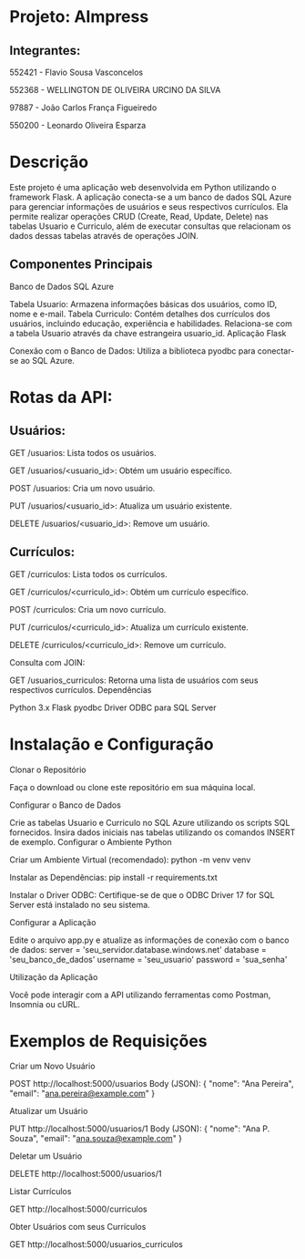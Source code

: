 # Projeto: AImpress

## Integrantes:

552421 - Flavio Sousa Vasconcelos

552368 - WELLINGTON DE OLIVEIRA URCINO DA SILVA

97887 - João Carlos França Figueiredo

550200 - Leonardo Oliveira Esparza

# Descrição

Este projeto é uma aplicação web desenvolvida em Python utilizando o framework Flask. A aplicação conecta-se a um banco de dados SQL Azure para gerenciar informações de usuários e seus respectivos currículos. Ela permite realizar operações CRUD (Create, Read, Update, Delete) nas tabelas Usuario e Curriculo, além de executar consultas que relacionam os dados dessas tabelas através de operações JOIN.

## Componentes Principais

Banco de Dados SQL Azure

Tabela Usuario: Armazena informações básicas dos usuários, como ID, nome e e-mail.
Tabela Curriculo: Contém detalhes dos currículos dos usuários, incluindo educação, experiência e habilidades. Relaciona-se com a tabela Usuario através da chave estrangeira usuario_id.
Aplicação Flask

Conexão com o Banco de Dados: Utiliza a biblioteca pyodbc para conectar-se ao SQL Azure.
# Rotas da API:

## Usuários:
GET /usuarios: Lista todos os usuários.

GET /usuarios/<usuario_id>: Obtém um usuário específico.

POST /usuarios: Cria um novo usuário.

PUT /usuarios/<usuario_id>: Atualiza um usuário existente.

DELETE /usuarios/<usuario_id>: Remove um usuário.

## Currículos:

GET /curriculos: Lista todos os currículos.

GET /curriculos/<curriculo_id>: Obtém um currículo específico.

POST /curriculos: Cria um novo currículo.

PUT /curriculos/<curriculo_id>: Atualiza um currículo existente.

DELETE /curriculos/<curriculo_id>: Remove um currículo.

Consulta com JOIN:

GET /usuarios_curriculos: Retorna uma lista de usuários com seus respectivos currículos.
Dependências

Python 3.x
Flask
pyodbc
Driver ODBC para SQL Server

# Instalação e Configuração

Clonar o Repositório

Faça o download ou clone este repositório em sua máquina local.

Configurar o Banco de Dados

Crie as tabelas Usuario e Curriculo no SQL Azure utilizando os scripts SQL fornecidos.
Insira dados iniciais nas tabelas utilizando os comandos INSERT de exemplo.
Configurar o Ambiente Python

Criar um Ambiente Virtual (recomendado):
python -m venv venv

Instalar as Dependências:
pip install -r requirements.txt

Instalar o Driver ODBC:
Certifique-se de que o ODBC Driver 17 for SQL Server está instalado no seu sistema.

Configurar a Aplicação

Edite o arquivo app.py e atualize as informações de conexão com o banco de dados:
server = 'seu_servidor.database.windows.net'
database = 'seu_banco_de_dados'
username = 'seu_usuario'
password = 'sua_senha'

Utilização da Aplicação

Você pode interagir com a API utilizando ferramentas como Postman, Insomnia ou cURL.

# Exemplos de Requisições

Criar um Novo Usuário

POST http://localhost:5000/usuarios
Body (JSON):
{
    "nome": "Ana Pereira",
    "email": "ana.pereira@example.com"
}

Atualizar um Usuário

PUT http://localhost:5000/usuarios/1
Body (JSON):
{
    "nome": "Ana P. Souza",
    "email": "ana.souza@example.com"
}

Deletar um Usuário

DELETE http://localhost:5000/usuarios/1

Listar Currículos

GET http://localhost:5000/curriculos

Obter Usuários com seus Currículos

GET http://localhost:5000/usuarios_curriculos
